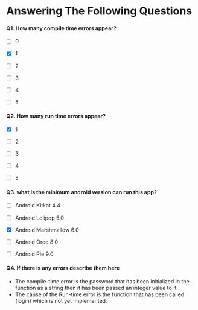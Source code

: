 # Answering The Following Questions

#### Q1. How many compile time errors appear?
- [ ] 0
- [x] 1
- [ ] 2
- [ ] 3
- [ ] 4
- [ ] 5


#### Q2. How many run time errors appear?
- [x] 1
- [ ] 2
- [ ] 3
- [ ] 4
- [ ] 5


#### Q3. what is the minimum android version can run this app?
- [ ] Android Kitkat 4.4
- [ ] Android Lolipop 5.0
- [x] Android Marshmallow 6.0
- [ ] Android Oreo 8.0
- [ ] Android Pie 9.0


#### Q4. If there is any errors describe them here
* The compile-time error is the password that has been initialized in the function as a string then it has been passed an integer value to it.
* The cause of the Run-time error is the function that has been called (login) which is not yet implemented.